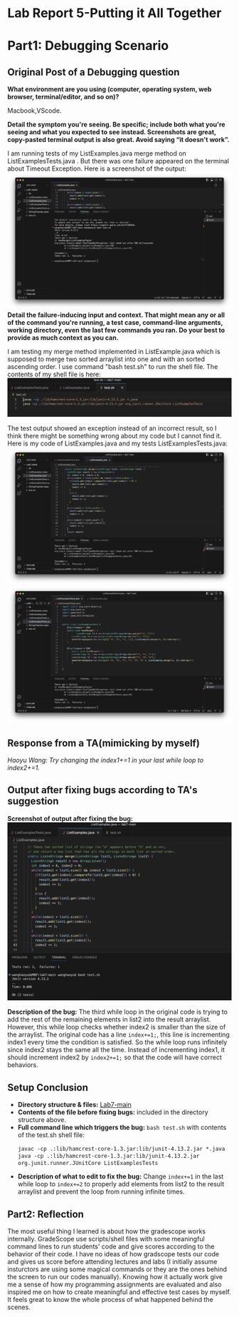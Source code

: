 # Lab Report 5-Putting it All Together

# Part1: Debugging Scenario
## Original Post of a Debugging question
**What environment are you using (computer, operating system, web browser, terminal/editor, and so on)?**

Macbook,VScode.

**Detail the symptom you're seeing. Be specific; include both what you're seeing and what you expected to see instead. Screenshots are great, copy-pasted terminal output is also great. Avoid saying “it doesn't work”.**

I am running tests of my ListExamples.java merge method on ListExamplesTests.java . But there was one failure appeared on the terminal about Timeout Exception. 
Here is a screenshot of the output:
![Image](111.png)
**Detail the failure-inducing input and context. That might mean any or all of the command you're running, a test case, command-line arguments, working directory, even the last few commands you ran. Do your best to provide as much context as you can.**

I am testing my merge method implemented in ListExample.java which is supposed to merge two sorted arraylist into one and with an sorted ascending order. I use command "bash test.sh" to run the shell file.
The contents of my shell file is here:
![Image](444.png)

The test output showed an exception instead of an incorrect result, so I think there might be something wrong about my code but I cannot find it.
Here is my code of ListExamples.java and my tests ListExamplesTests.java:
![Image](222.png)
![Image](333.png)

## Response from a TA(mimicking by myself)
*Haoyu Wang: Try changing the index1+=1 in your last while loop to index2+=1.*

## Output after fixing bugs according to TA's suggestion
**Screenshot of output after fixing the bug:**
![Image](555.png)

**Description of the bug:** The third while loop in the original code is trying to add the rest of the remaining elements in list2 into the result arraylist. However, this while loop checks whether index2 is smaller than the size of the arraylist. The original code has a line `index+=1;`, this line is incrementing index1 every time the condition is satisfied. So the while loop runs infinitely since index2 stays the same all the time. Instead of incrementing index1, it should increment index2 by `index2+=1;` so that the code will have correct behaviors.

## Setup Conclusion
* **Directory structure & files:** [Lab7-main](https://github.com/haoyuwang666/lab7)
* **Contents of the file before fixing bugs:** included in the directory structure above.
* **Full command line which triggers the bug:** 
	`bash test.sh`
	with contents of the test.sh shell file:
	```
	javac -cp .:lib/hamcrest-core-1.3.jar:lib/junit-4.13.2.jar *.java
	java -cp .:lib/hamcrest-core-1.3.jar:lib/junit-4.13.2.jar org.junit.runner.JUnitCore ListExamplesTests
	```
* **Description of what to edit to fix the bug:** Change `index+=1` in the last while loop to `index+=2` to properly add elements from list2 to the result arraylist and prevent the loop from running infinite times.


## Part2: Reflection
The most useful thing I learned is about how the gradescope works internally. GradeScope use scripts/shell files with some meaningful command lines to run students' code and give scores according to the behavior of their code. I have no ideas of how gradscope tests our code and gives us score before attending lectures and labs (I initially assume insturctors are using some magical commands or they are the ones behind the screen to run our codes manually). Knowing how it actually work give me a sense of how my programming assignments are evaluated and also inspired me on how to create meaningful and effective test cases by myself. It feels great to know the whole process of what happened behind the scenes.

